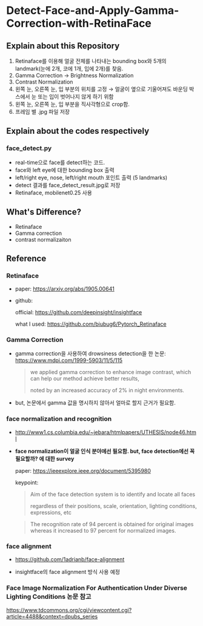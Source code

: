 # Detect-Face-and-Apply-Gamma-Correction-with-RetinaFace

## Explain about this Repository
1. Retinaface를 이용해 얼굴 전체를 나타내는 bounding box와 5개의 landmark(눈에 2개, 코에 1개, 입에 2개)를 찾음.
2. Gamma Correction → Brightness Normalization
3. Contrast Normalization
4. 왼쪽 눈, 오른쪽 눈, 입 부분의 위치를 고정 → 얼굴이 옆으로 기울어져도 바운딩 박스에서 눈 또는 입이 벗어나지 않게 하기 위함
5. 왼쪽 눈, 오른쪽 눈, 입 부분을 직사각형으로 crop함.
6. 프레임 별 .jpg 파일 저장 


## Explain about the codes respectively
### face_detect.py
- real-time으로 face를 detect하는 코드.
- face와 left eye에 대한 bounding box 출력
- left/right eye, nose, left/right mouth 포인트 출력 (5 landmarks)
- detect 결과를 face_detect_result.jpg로 저장
- Retinaface, mobilenet0.25 사용


## What's Difference?
  - Retinaface
  - Gamma correction
  - contrast normalizaiton


## Reference

### Retinaface
- paper: https://arxiv.org/abs/1905.00641

- github:

  official: https://github.com/deepinsight/insightface

  what I used: https://github.com/biubug6/Pytorch_Retinaface

### Gamma Correction
- gamma correction을 사용하여 drowsiness detection을 한 논문: https://www.mdpi.com/1999-5903/11/5/115

  > we applied gamma correction to enhance image contrast, which can help our method achieve better results,
  > 
  > noted by an increased accuracy of 2% in night environments.

- but, 논문에서 gamma 값을 명시하지 않아서 얼마로 할지 근거가 필요함.


### face normalization and recognition
- http://www1.cs.columbia.edu/~jebara/htmlpapers/UTHESIS/node46.html

- __face normalization이 얼굴 인식 분야에선 필요함.  but, face detection에선 꼭 필요할까? 에 대한 survey__

  paper: https://ieeexplore.ieee.org/document/5395980

  keypoint:

  >  Aim of the face detection system is to identify and locate all faces 
  >  
  >  regardless of their positions, scale, orientation, lighting conditions, expressions, etc

  > The recognition rate of 94 percent is obtained for original images whereas it increased to 97 percent for normalized images.



### face alignment
- https://github.com/1adrianb/face-alignment

- insightface의 face alignment 방식 사용 예정


### Face Image Normalization For Authentication Under Diverse Lighting Conditions 논문 참고

https://www.tdcommons.org/cgi/viewcontent.cgi?article=4488&context=dpubs_series
